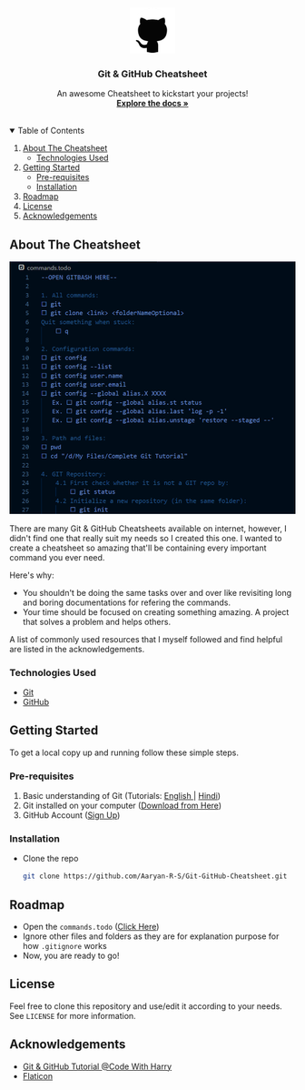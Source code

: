 <!-- PROJECT LOGO -->
<br />
<p align="center">
  <a href="https://github.com/Aaryan-R-S/Git-GitHub-Cheatsheet/blob/master/commands.todo">
    <img src="readme-images/logo.png" alt="Logo" width="80" height="80">
  </a>

  <h3 align="center">Git & GitHub Cheatsheet</h3>

  <p align="center">
    An awesome Cheatsheet to kickstart your projects!
    <br />
    <a href="https://github.com/Aaryan-R-S/Git-GitHub-Cheatsheet"><strong>Explore the docs »</strong></a>
    <br />
    <br />
</p>



<!-- TABLE OF CONTENTS -->
<details open="open">
  <summary>Table of Contents</summary>
  <ol>
    <li>
      <a href="#about-the-cheatsheet">About The Cheatsheet</a>
      <ul>
        <li><a href="#technologies-used">Technologies Used</a></li>
      </ul>
    </li>
    <li>
      <a href="#getting-started">Getting Started</a>
      <ul>
        <li><a href="#pre-requisites">Pre-requisites</a></li>
        <li><a href="#installation">Installation</a></li>
      </ul>
    </li>
    <li><a href="#roadmap">Roadmap</a></li>
    <li><a href="#license">License</a></li>
    <li><a href="#acknowledgements">Acknowledgements</a></li>
  </ol>
</details>



<!-- ABOUT THE PROJECT -->
## About The Cheatsheet

![Product Name Screen Shot][product-screenshot]

There are many Git & GitHub Cheatsheets available on internet, however, I didn't find one that really suit my needs so I created this  one. I wanted to create a cheatsheet so amazing that'll be containing every important command you ever need.

Here's why:
* You shouldn't be doing the same tasks over and over like revisiting long and boring documentations for refering the commands.
* Your time should be focused on creating something amazing. A project that solves a problem and helps others.



A list of commonly used resources that I myself followed and find helpful are listed in the acknowledgements.

### Technologies Used
* [Git](https://git-scm.com)
* [GitHub](https://github.com)



<!-- GETTING STARTED -->
## Getting Started

To get a local copy up and running follow these simple steps.

### Pre-requisites

1. Basic understanding of Git (Tutorials: [English ](https://youtube.com/playlist?list=PLeo1K3hjS3usJuxZZUBdjAcilgfQHkRzW)| [Hindi](https://youtube.com/playlist?list=PLu0W_9lII9agwhy658ZPA0MTStKUJTWPi))
2. Git installed on your computer ([Download from Here](https://git-scm.com/downloads))
3. GitHub Account ([Sign Up](https://github.com))

### Installation

- Clone the repo
   ```sh
   git clone https://github.com/Aaryan-R-S/Git-GitHub-Cheatsheet.git
   ```

<!-- ROADMAP -->
## Roadmap

- Open the `commands.todo` ([Click Here](https://github.com/Aaryan-R-S/Git-GitHub-Cheatsheet/blob/master/commands.todo))
- Ignore other files and folders as they are for explanation purpose for how `.gitignore` works
- Now, you are ready to go!


<!-- LICENSE -->
## License

Feel free to clone this repository and use/edit it according to your needs.
<br>
See `LICENSE` for more information.


<!-- ACKNOWLEDGEMENTS -->
## Acknowledgements
* [Git & GitHub Tutorial @Code With Harry](https://youtube.com/playlist?list=PLu0W_9lII9agwhy658ZPA0MTStKUJTWPi)
* [Flaticon](https://flaticon.com)


<!-- MARKDOWN LINKS & IMAGES -->
[product-screenshot]: readme-images/screenshot.png
